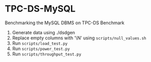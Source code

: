 # TPC-DS-MySQL

Benchmarking the MySQL DBMS on TPC-DS Benchmark

1. Generate data using ./dsdgen
2. Replace empty columns with '\N' using `scripts/null_values.sh`
3. Run `scripts/load_test.py`
4. Run `scripts/power_test.py`
5. Run `scripts/throughput_test.py`
